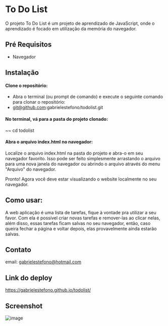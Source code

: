 # To Do List

O projeto To Do List é um projeto de aprendizado de JavaScript, onde o aprendizado é focado em utilização da memória do navegador.

## Pré Requisitos
* Navegador

## Instalação

#### Clone o repositório:
* Abra o terminal (ou prompt de comando) e execute o seguinte comando para clonar o repositório:
* git@github.com:gabrielestefono/todolist.git
#### No terminal, vá para a pasta do projeto clonado:
~~ cd todolist
#### Abra o arquivo index.html no navegador:
Localize o arquivo index.html na pasta do projeto e abra-o em seu navegador favorito. Isso pode ser feito simplesmente arrastando o arquivo para uma nova janela do navegador ou abrindo o arquivo através do menu "Arquivo" do navegador.

Pronto! Agora você deve estar visualizando o website localmente no seu navegador.

## Como usar:

A web aplicação é uma lista de tarefas, fique à vontade pra utilizar a seu favor. Com ela é possível criar novas tarefas e remover-las ao clicar nelas, além disso, essas tarefas ficam salvas no seu navegador, então, caso queira fechar a página e voltar depois, elas provavelmente ainda estarão salvas.

## Contato

email: gabrielestefono@hotmail.com

## Link do deploy
https://gabrielestefono.github.io/todolist/

## Screenshot
![image](https://user-images.githubusercontent.com/104292192/232597447-218aa65a-65a9-4ab2-87e0-89d072fd6014.png)

